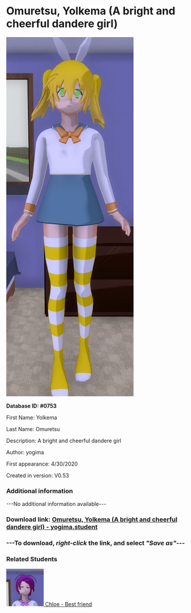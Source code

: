# Omuretsu, Yolkema (A bright and cheerful dandere girl)

<img src="../../Files/Images/Omuretsu, Yolkema (A bright and cheerful dandere girl).png" title="Omuretsu, Yolkema (A bright and cheerful dandere girl) - yogima">

**Database ID: #0753**

First Name: Yolkema

Last Name: Omuretsu

Description: A bright and cheerful dandere girl

Author: yogima

First appearance: 4/30/2020

Created in version: V0.53

### Additional information

---No additional information available---

### Download link: <a href="https://raw.githubusercontent.com/Arbiter1223/Daigaku-Gurashi-Custom-Students/master/Files/Student%20Files/Omuretsu%2C%20Yolkema%20(A%20bright%20and%20cheerful%20dandere%20girl)%20-%20yogima.student">Omuretsu, Yolkema (A bright and cheerful dandere girl) - yogima.student</a>

### ---**To download, _right-click_ the link, and select _"Save as"_**---

### Related Students

<a href="Quinn, Chloe (A super-perverted bully who enjoys videogames and anime).md"><img src="../../Files/Thumbs/Quinn, Chloe (A super-perverted bully who enjoys videogames and anime).png" height="100" width="100" title="Quinn, Chloe (A super-perverted bully who enjoys videogames and anime) - yogima, V1.00"></a><a href="Quinn, Chloe (A super-perverted bully who enjoys videogames and anime).md"> Chloe - Best friend</a>

